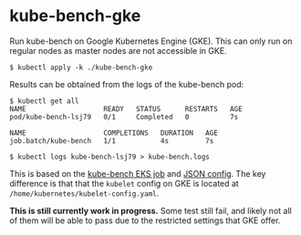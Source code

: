 # kube-bench-gke

Run kube-bench on Google Kubernetes Engine (GKE). This can only run on regular nodes as master nodes are not accessible in GKE.

```
$ kubectl apply -k ./kube-bench-gke
```

Results can be obtained from the logs of the kube-bench pod:

```
$ kubectl get all
NAME                   READY   STATUS      RESTARTS   AGE
pod/kube-bench-lsj79   0/1     Completed   0          7s

NAME                   COMPLETIONS   DURATION   AGE
job.batch/kube-bench   1/1           4s         7s

$ kubectl logs kube-bench-lsj79 > kube-bench.logs
```

This is based on the [kube-bench EKS job](https://github.com/aquasecurity/kube-bench/blob/master/job-eks.yaml) and [JSON config](https://github.com/aquasecurity/kube-bench/tree/master/cfg/1.11-json). The key difference is that that the `kubelet` config on GKE is located at `/home/kubernetes/kubelet-config.yaml`.

**This is still currently work in progress.** Some test still fail, and likely not all of them will be able to pass due to the restricted settings that GKE offer.
